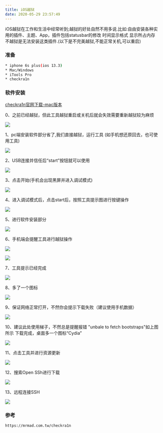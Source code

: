 ```yaml
---
title: iOS越狱
date: 2020-05-29 23:57:49
---
```

 iOS越狱在工作和生活中经常听到;越狱的好处自然不用多说.比如:自由安装各种实用的插件、主题、App，插件包括statusbar的修改 时间显示格式 显示所占内存 不越狱是无法安装这类插件.(以下是不完美越狱,不能正常关机,可以重启)

### 准备

``` bash
* iphone 6s plus(ios 13.3)
* Mac/Windows
* iTools Pro
* checkra1n
```

### 软件安装

[checkra1n官网下载-mac版本](https://assets.checkra.in/downloads/macos/8137a379774904450180054fca898044d3588b8da73edf853e956b1060e5e79b/checkra1n%20beta%200.9.8.2.dmg)

0、之前已经越狱，但此工具越狱重启或关机后就会失效需要重新越狱较为麻烦

![](/images/iOS/15864004775148/15864012223998.jpg)

1、pc端安装软件部分省了,我们直接越狱，运行工具
(如手机想还原回去，也可使用工具)

![](/images/iOS/15864004775148/15864013761685.jpg)

2、USB连接并信任后“start”按钮就可以使用

![](/images/iOS/15864004775148/15864014490432.jpg)

 3、点击开始(手机会出现黑屏并进入调试模式)

![](/images/iOS/15864004775148/15864014806562.jpg)

4、进入调试模式后，点击start后，按照工具提示图进行按键操作

![](/images/iOS/15864004775148/15864015221245.jpg)

5、进行软件安装部分

![](/images/iOS/15864004775148/15864016863605.jpg)

6、手机端会提醒工具进行越狱操作

![](/images/iOS/15864004775148/15864106730892.jpg)

![](/images/iOS/15864004775148/15864107088887.jpg)

7、工具提示已经完成

![](/images/iOS/15864004775148/15864017681525.jpg)

8、多了一个图标

![](/images/iOS/15864004775148/15864107420577.jpg)

9、保证网络正常打开，不然你会提示下载失败（建议使用手机数据）

![](/images/iOS/15864004775148/15864107654974.jpg)

10、建议此处使用梯子，不然总是提醒报错
"unbale to fetch bootstraps"如上图所示
下载完成，桌面多一个图标“Cydia”

![](/images/iOS/15864004775148/15864109831490.jpg)

11、点击工具并进行资源更新

![](/images/iOS/15864004775148/15864110062681.jpg)

12、搜索Open SSh进行下载

![](/images/iOS/15864004775148/15864110459473.jpg)

13、远程连接SSH

![](/images/iOS/15864004775148/15864101348228.jpg)

### 参考

```bash
https://mrmad.com.tw/checkra1n
```

